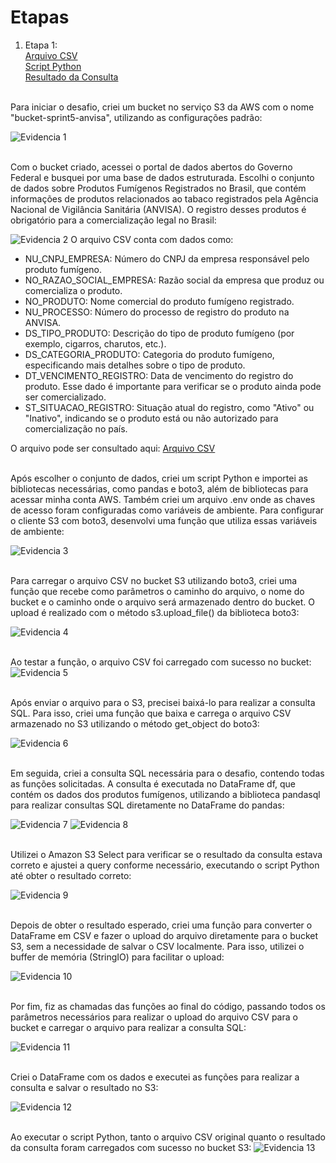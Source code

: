 # Etapas

1. Etapa 1:  
[Arquivo CSV](DADOS_ABERTOS_PRODUTO_FUMIGENO.csv)  
[Script Python](query_s3.py)  
[Resultado da Consulta](CONSULTA_DADOS_ABERTOS_PRODUTO_FUMIGENO.csv)
<br></br>

Para iniciar o desafio, criei um bucket no serviço S3 da AWS com o nome "bucket-sprint5-anvisa", utilizando as configurações padrão:

![Evidencia 1](../evidencias/evidencia_9.webp)<br></br>

Com o bucket criado, acessei o portal de dados abertos do Governo Federal e busquei por uma base de dados estruturada. Escolhi o conjunto de dados sobre Produtos Fumígenos Registrados no Brasil, que contém informações de produtos relacionados ao tabaco registrados pela Agência Nacional de Vigilância Sanitária (ANVISA). O registro desses produtos é obrigatório para a comercialização legal no Brasil: 

![Evidencia 2](../evidencias/evidencia_10.webp)
O arquivo CSV conta com dados como:
- NU_CNPJ_EMPRESA: Número do CNPJ da empresa responsável pelo produto fumígeno.
- NO_RAZAO_SOCIAL_EMPRESA: Razão social da empresa que produz ou comercializa o produto.
- NO_PRODUTO: Nome comercial do produto fumígeno registrado.
- NU_PROCESSO: Número do processo de registro do produto na ANVISA.
- DS_TIPO_PRODUTO: Descrição do tipo de produto fumígeno (por exemplo, cigarros, charutos, etc.).
- DS_CATEGORIA_PRODUTO: Categoria do produto fumígeno, especificando mais detalhes sobre o tipo de produto.
- DT_VENCIMENTO_REGISTRO: Data de vencimento do registro do produto. Esse dado é importante para verificar se o produto ainda pode ser comercializado.
- ST_SITUACAO_REGISTRO: Situação atual do registro, como "Ativo" ou "Inativo", indicando se o produto está ou não autorizado para comercialização no país.

O arquivo pode ser consultado aqui: [Arquivo CSV](COLSULTA_DADOS_ABERTOS_PRODUTO_FUMIGENO.csv)<br></br>

Após escolher o conjunto de dados, criei um script Python e importei as bibliotecas necessárias, como pandas e boto3, além de bibliotecas para acessar minha conta AWS. Também criei um arquivo .env onde as chaves de acesso foram configuradas como variáveis de ambiente. Para configurar o cliente S3 com boto3, desenvolvi uma função que utiliza essas variáveis de ambiente:

![Evidencia 3](../evidencias/evidencia_11.webp)<br></br>

Para carregar o arquivo CSV no bucket S3 utilizando boto3, criei uma função que recebe como parâmetros o caminho do arquivo, o nome do bucket e o caminho onde o arquivo será armazenado dentro do bucket. O upload é realizado com o método s3.upload_file() da biblioteca boto3:

![Evidencia 4](../evidencias/evidencia_12.webp)<br></br>

Ao testar a função, o arquivo CSV foi carregado com sucesso no bucket:
![Evidencia 5](../evidencias/evidencia_18.webp)<br></br>

Após enviar o arquivo para o S3, precisei baixá-lo para realizar a consulta SQL. Para isso, criei uma função que baixa e carrega o arquivo CSV armazenado no S3 utilizando o método get_object do boto3:

![Evidencia 6](../evidencias/evidencia_13.webp)<br></br>

Em seguida, criei a consulta SQL necessária para o desafio, contendo todas as funções solicitadas. A consulta é executada no DataFrame df, que contém os dados dos produtos fumígenos, utilizando a biblioteca pandasql para realizar consultas SQL diretamente no DataFrame do pandas:

![Evidencia 7](../evidencias/evidencia_14.webp)
![Evidencia 8](../evidencias/evidencia_15.webp)<br></br>


Utilizei o Amazon S3 Select para verificar se o resultado da consulta estava correto e ajustei a query conforme necessário, executando o script Python até obter o resultado correto:

![Evidencia 9](../evidencias/evidencia_20.webp)<br></br>

Depois de obter o resultado esperado, criei uma função para converter o DataFrame em CSV e fazer o upload do arquivo diretamente para o bucket S3, sem a necessidade de salvar o CSV localmente. Para isso, utilizei o buffer de memória (StringIO) para facilitar o upload:

![Evidencia 10](../evidencias/evidencia_21.webp)<br></br>

Por fim, fiz as chamadas das funções ao final do código, passando todos os parâmetros necessários para realizar o upload do arquivo CSV para o bucket e carregar o arquivo para realizar a consulta SQL:

![Evidencia 11](../evidencias/evidencia_16.webp)<br></br>

Criei o DataFrame com os dados e executei as funções para realizar a consulta e salvar o resultado no S3:

![Evidencia 12](../evidencias/evidencia_17.webp)<br></br>

Ao executar o script Python, tanto o arquivo CSV original quanto o resultado da consulta foram carregados com sucesso no bucket S3:
![Evidencia 13](../evidencias/evidencia_19.webp)<br></br>

